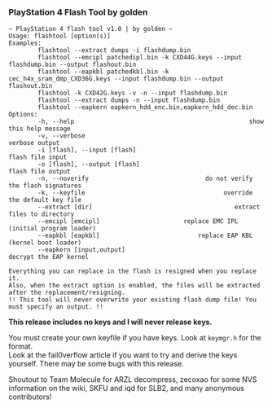 ### PlayStation 4 Flash Tool by golden

```
~ PlayStation 4 flash tool v1.0 | by golden ~
Usage: flashtool [option(s)]
Examples:
        flashtool --extract dumps -i flashdump.bin
        flashtool --emcipl patchedipl.bin -k CXD44G.keys --input flashdump.bin --output flashout.bin
        flashtool --eapkbl patchedkbl.bin -k cec_h4x_sram_dmp_CXD36G.keys --input flashdump.bin --output flashout.bin
        flashtool -k CXD42G.keys -v -n --input flashdump.bin
        flashtool --extract dumps -n --input flashdump.bin
        flashtool --eapkern eapkern_hdd_enc.bin,eapkern_hdd_dec.bin
Options:
        -h, --help                                                show this help message
        -v, --verbose                                                     verbose output
        -i [flash], --input [flash]                                     flash file input
        -o [flash], --output [flash]                                   flash file output
        -n, --noverify                                do not verify the flash signatures
        -k, --keyfile                                      override the default key file
        --extract [dir]                                       extract files to directory
        --emcipl [emcipl]                       replace EMC IPL (initial program loader)
        --eapkbl [eapkbl]                           replace EAP KBL (kernel boot loader)
        --eapkern [input,output]                                  decrypt the EAP kernel

Everything you can replace in the flash is resigned when you replace it.
Also, when the extract option is enabled, the files will be extracted after the replacement/resigning.
!! This tool will never overwrite your existing flash dump file! You must specify an output. !!
```

__This release includes no keys and I will never release keys.__

You must create your own keyfile if you have keys. Look at `keymgr.h` for the format.  
Look at the fail0verflow article if you want to try and derive the keys yourself.
There may be some bugs with this release.

Shoutout to Team Molecule for ARZL decompress, zecoxao for some NVS information on the wiki, SKFU and iqd for SLB2, and many anonymous contributors!
